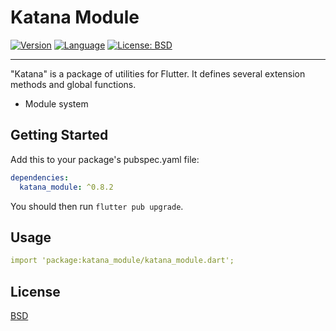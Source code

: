 # Katana Module

[![Version](https://img.shields.io/badge/version-0.8.2-blue.svg)](https://mathru.net)
[![Language](https://img.shields.io/badge/language-dart-blue.svg)](https://dart.dev/)
[![License: BSD](https://img.shields.io/badge/license-BSD-purple.svg)](https://opensource.org/licenses/BSD-3-Clause)

---------------------------------------

"Katana" is a package of utilities for Flutter.
It defines several extension methods and global functions.

- Module system

## Getting Started

Add this to your package's pubspec.yaml file:
```yaml
dependencies:
  katana_module: ^0.8.2
```
You should then run `flutter pub upgrade`.

## Usage

```yaml
import 'package:katana_module/katana_module.dart';
```

## License

[BSD](LICENSE)